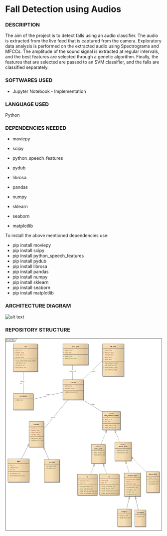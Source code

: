 # Fall Detection using Audios

### DESCRIPTION 

The aim of the project is to detect falls using an audio classifier. The audio is extracted from the live feed that is captured from the camera. Exploratory data analysis is performed on the extracted audio using Spectrograms and MFCCs. The amplitude of the sound signal is extracted at regular intervals, and the best features are selected through a genetic algorithm. Finally, the features that are selected are passed to an SVM classifier, and the falls are classified separately.

### SOFTWARES USED

- Jupyter Notebook - Implementation

### LANGUAGE USED

Python

### DEPENDENCIES NEEDED

- moviepy

- scipy

- python_speech_features 

- pydub 

- librosa

- pandas 

- numpy

- sklearn

- seaborn 

- matplotlib

To install the above mentioned dependencies use:

- pip install moviepy
- pip install scipy
- pip install python_speech_features
- pip install pydub
- pip install librosa
- pip install pandas
- pip install numpy
- pip install sklearn
- pip install seaborn
- pip install matplotlib

### ARCHITECTURE DIAGRAM

![alt text](https://github.com/charanya78/fall_detection_audios/blob/main/diagrams/arch_diag.PNG)

### REPOSITORY STRUCTURE

![alt text](https://github.com/charanya78/cara_virtual_assistant/blob/main/diagrams/class_diagram.png)
